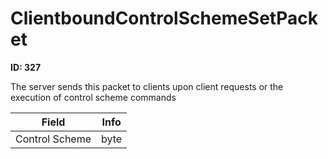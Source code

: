 # ClientboundControlSchemeSetPacket

**ID: 327**  

The server sends this packet to clients upon client requests or the execution of control scheme commands

<table><thead><tr><th>Field</th><th>Info</th></tr></thead><tbody>
<tr><td>Control Scheme</td><td>byte</td></tr>
</tbody></table>